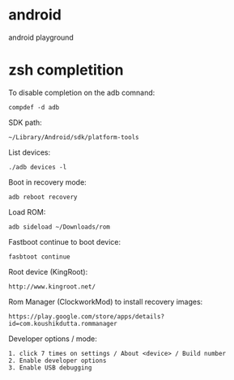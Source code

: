 # android
android playground

# zsh completition

To disable completion on the adb comnand:

    compdef -d adb

SDK path:

    ~/Library/Android/sdk/platform-tools

List devices:

    ./adb devices -l

Boot in recovery mode:

    adb reboot recovery

Load ROM:

    adb sideload ~/Downloads/rom

Fastboot continue to boot device:

    fasbtoot continue

Root device (KingRoot):

    http://www.kingroot.net/

Rom Manager (ClockworkMod) to install recovery images:

    https://play.google.com/store/apps/details?id=com.koushikdutta.rommanager

Developer options / mode:

    1. click 7 times on settings / About <device> / Build number
    2. Enable developer options
    3. Enable USB debugging
